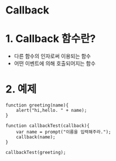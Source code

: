 # Callback

# 1. Callback 함수란? 

* 다른 함수의 인자로써 이용되는 함수 
* 어떤 이벤트에 의해 호출되어지는 함수 

# 2. 예제 

```pseudocode
function greeting(name){
    alert("hi,hello. " + name);
}

function callbackTest(callback){
    var name = prompt("이름을 입력해주라.");
    callback(name);
}

callbackTest(greeting);
```

